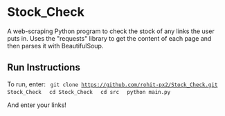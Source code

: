 # Stock_Check
A web-scraping Python program to check the stock of any links the user puts in.
Uses the "requests" library to get the content of each page and then parses it with BeautifulSoup.

## Run Instructions
To run, enter:
<code> git clone https://github.com/rohit-px2/Stock_Check.git Stock_Check </code>
<code> cd Stock_Check </code>
<code> cd src </code>
<code> python main.py </code>

And enter your links!
